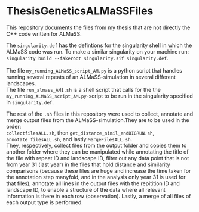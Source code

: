 # ThesisGeneticsALMaSSFiles

This repository documents the files from my thesis that are not directly the C++ code written for ALMaSS. <br>

The `singularity.def` has the defintions for the singularity shell in which the ALMaSS code was run. To make a similar singularity on your machine run: <br>
`singularity build --fakeroot singularity.sif singularity.def`. <br>
<br>
The file `my_running_ALMaSS_script_AM.py` is a python script that handles running several repeats of an ALMaSS-simulation in several different landscapes. <br>
The file `run_almass_AM1.sh` is a shell script that calls for the the `my_running_ALMaSS_script_AM.py`-script to be run in the singularity specified in `singularity.def`. <br>

The rest of the `.sh` files in this repository were used to collect, annotate and merge output files from the ALMaSS-simulation.They are to be used in the order: <br>
`collectfilesALL.sh`, then `get_distance_simil_endBIGRUN.sh`, `annotate_filesALL.sh`, and lastly `MergeFilesALL.sh`. <br>
They, respectively, collect files from the output folder and copies them to another folder where they can be manipulated while annotating the title of the file with repeat ID and landscape ID, filter out any data point that is not from year 31 (last year) in the files that hold distance and similarity comparisons (because these files are huge and increase the time taken for the annotation step manyfold, and in the analysis only year 31 is used for that files), annotate all lines in the output files with the repitition ID and landscape ID, to enable a structure of the data where all relevant information is there in each row (observation). Lastly, a merge of all files of each output type is performed.
